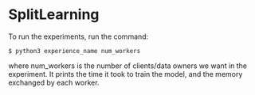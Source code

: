 # SplitLearning

To run the experiments, run the command: 
```
$ python3 experience_name num_workers
```
where num_workers is the number of clients/data owners we want in the experiment. 
It prints the time it took to train the model, and the memory exchanged by each worker. 
